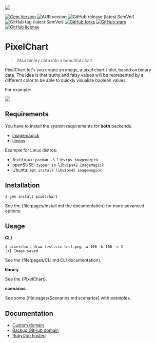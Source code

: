 ![](../images/logo.png)

[![Gem Version](https://badge.fury.io/rb/pixelchart.svg)](https://badge.fury.io/rb/pixelchart)
![AUR version](https://img.shields.io/aur/version/pixelchart)
![GitHub release (latest SemVer)](https://img.shields.io/github/v/release/noraj/PixelChart)
![GitHub tag (latest SemVer)](https://img.shields.io/github/v/tag/noraj/PixelChart)
[![GitHub forks](https://img.shields.io/github/forks/noraj/PixelChart)](https://github.com/noraj/PixelChart/network)
[![GitHub stars](https://img.shields.io/github/stars/noraj/PixelChart)](https://github.com/noraj/PixelChart/stargazers)
[![GitHub license](https://img.shields.io/github/license/noraj/PixelChart)](https://github.com/noraj/PixelChart/blob/master/LICENSE.txt)

# PixelChart

> Map binary data into a beautiful chart

PixelChart let's you create an image, a pixel chart / plot, based on binary data.
The idea is that truthy and falsy values will be represented by a different color
to be able to  quickly visualize boolean values.

For example:

![](../images/default.png)

## Requirements

You have to install the _system_ requirements for **both** backends.

- [imagemagick](https://imagemagick.org/)
- [libvips](https://libvips.github.io/libvips/)

Example for Linux distros:

- ArchLinux: `pacman -S libvips imagemagick`
- openSUSE: `zypper in libvips42 ImageMagick`
- Ubuntu: `apt install libvips42 imagemagick`

## Installation

```
$ gem install pixelchart
```

See the {file:pages/Install.md the documentation} for more advanced options.

## Usage

**CLI**

```
$ pixelchart draw test.csv test.png -w 100 -h 100 -s 3
[+] Image saved
```

See the {file:pages/CLI.md CLI documentation}.

**library**

See the {PixelChart}.

**scenarios**

See some {file:pages/Scenarios.md scenarios} with examples.

## Documentation

- [Custom domain](https://pixelchart.cf/yard/PixelChart.html)
- [Backup GitHub domain](https://noraj.github.io/PixelChart/yard/PixelChart.html)
- [RubyDoc hosted](https://www.rubydoc.info/gems/pixelchart/PixelChart)

